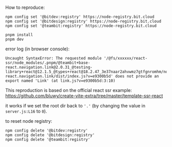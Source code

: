 How to reproduce:

```
npm config set '@bitdev:registry' https://node-registry.bit.cloud
npm config set '@bitdesign:registry' https://node-registry.bit.cloud
npm config set '@teambit:registry' https://node-registry.bit.cloud

pnpm install
pnpm dev
```

error log (in browser console):

```
Uncaught SyntaxError: The requested module '/@fs/xxxxxx/react-ssr/node_modules/.pnpm/@teambit+base-react.navigation.link@2.0.31_@testing-library+react@12.1.5_@types+react@18.2.47_3e37naar2ahvwmz7gtfgnromhm/node_modules/@teambit/base-react.navigation.link/dist/index.js?v=e9300b5d' does not provide an export named 'Link' (at link.js?v=e9300b5d:3:10)
```

This reproduction is based on the official react ssr example: https://github.com/bluwy/create-vite-extra/tree/master/template-ssr-react

it works if we set the root dir back to `'.'` (by changing the value in `server.js:L16` to `0`).

to reset node registry:

```
npm config delete '@bitdev:registry'
npm config delete '@bitdesign:registry'
npm config delete '@teambit:registry'
```
